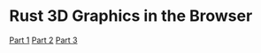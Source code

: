# Rust 3D Graphics in the Browser

[Part 1](https://www.youtube.com/watch?v=p7DtoeuDT5Y)
[Part 2](https://www.youtube.com/watch?v=kjYCSySObDo)
[Part 3](https://www.youtube.com/watch?v=K63uBfs1K7Y)